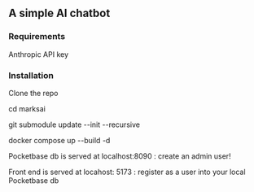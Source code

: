 ## A simple AI chatbot ##

### Requirements

Anthropic API key

### Installation

Clone the repo

cd marksai

git submodule update --init --recursive

docker compose up --build -d

Pocketbase db is served at localhost:8090 : create an admin user!

Front end is served at locahost: 5173 : register as a user into your local Pocketbase db
